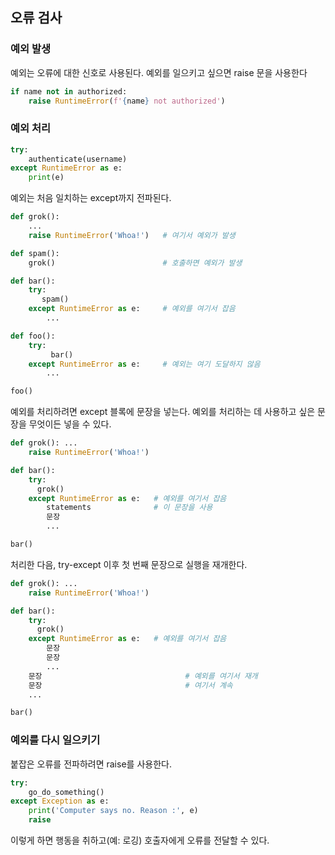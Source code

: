 ## 오류 검사


### 예외 발생

예외는 오류에 대한 신호로 사용된다. 예외를 일으키고 싶으면 raise 문을 사용한다

```python
if name not in authorized:
    raise RuntimeError(f'{name} not authorized')
```

### 예외 처리

```python
try:
    authenticate(username)
except RuntimeError as e:
    print(e)
```


예외는 처음 일치하는 except까지 전파된다.

```python
def grok():
    ...
    raise RuntimeError('Whoa!')   # 여기서 예외가 발생

def spam():
    grok()                        # 호출하면 예외가 발생

def bar():
    try:
       spam()
    except RuntimeError as e:     # 예외를 여기서 잡음
        ...

def foo():
    try:
         bar()
    except RuntimeError as e:     # 예외는 여기 도달하지 않음
        ...

foo()
```

예외를 처리하려면 except 블록에 문장을 넣는다. 예외를 처리하는 데 사용하고 싶은 문장을 무엇이든 넣을 수 있다.

```python
def grok(): ...
    raise RuntimeError('Whoa!')

def bar():
    try:
      grok()
    except RuntimeError as e:   # 예외를 여기서 잡음
        statements              # 이 문장을 사용
        문장
        ...

bar()
```

처리한 다음, try-except 이후 첫 번째 문장으로 실행을 재개한다.

```python
def grok(): ...
    raise RuntimeError('Whoa!')

def bar():
    try:
      grok()
    except RuntimeError as e:   # 예외를 여기서 잡음
        문장
        문장
        ...
    문장                                # 예외를 여기서 재개
    문장                                # 여기서 계속
    ...

bar()
```

### 예외를 다시 일으키기

붙잡은 오류를 전파하려면 raise를 사용한다.

```python
try:
    go_do_something()
except Exception as e:
    print('Computer says no. Reason :', e)
    raise
```

이렇게 하면 행동을 취하고(예: 로깅) 호출자에게 오류를 전달할 수 있다.
